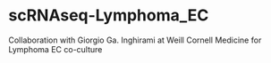 # scRNAseq-Lymphoma_EC
 Collaboration with Giorgio Ga. Inghirami at Weill Cornell Medicine for Lymphoma EC co-culture
